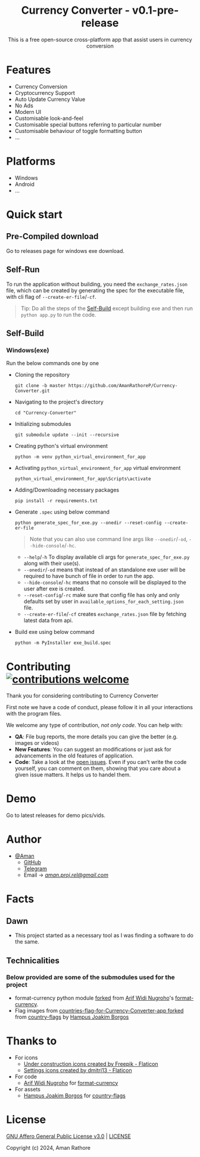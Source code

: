 <div align="center">
  <h1>Currency Converter - v0.1-pre-release</h1>
</div>

<p align="center">
  This is a free open-source cross-platform app that assist users in currency conversion
</p>


# Features

* Currency Conversion
* Cryptocurrency Support
* Auto Update Currency Value
* No Ads
* Modern UI
* Customisable look-and-feel
* Customisable special buttons referring to particular number
* Customisable behaviour of toggle formatting button
* ...

# Platforms

* Windows
* Android
* ...

# Quick start

## Pre-Compiled download

Go to releases page for windows exe download.

## Self-Run

To run the application without building, you need the `exchange_rates.json` file, which can be created by generating the spec for the executable file, with cli flag of `--create-er-file`/`-cf`.
> Tip: Do all the steps of the [Self-Build](#self-build) except building exe and then run `python app.py` to run the code.

## Self-Build

### Windows(exe)

Run the below commands one by one

* Cloning the repository
  ```
  git clone -b master https://github.com/AmanRathoreP/Currency-Converter.git
  ```
* Navigating to the project's directory
  ```
  cd "Currency-Converter"
  ```
* Initializing submodules
  ```
  git submodule update --init --recursive
  ```
* Creating python's virtual environment
  ```
  python -m venv python_virtual_environment_for_app
  ```
* Activating `python_virtual_environment_for_app` virtual environment
  ```
  python_virtual_environment_for_app\Scripts\activate
  ```
* Adding/Downloading necessary packages
  ```
  pip install -r requirements.txt
  ```
* Generate `.spec` using below command
  ```
  python generate_spec_for_exe.py --onedir --reset-config --create-er-file
  ```
  > Note that you can also use command line args like `--onedir`/`-od`, `--hide-console`/`-hc`.
    * `--help`/`-h` To display available cli args for `generate_spec_for_exe.py` along with their use(s).
    * `--onedir`/`-od` means that instead of an standalone exe user will be required to have bunch of file in order to run the app.
    * `--hide-console`/`-hc` means that no console will be displayed to the user after exe is created.
    * `--reset-config`/`-rc` make sure that config file has only and only defaults set by user in `available_options_for_each_setting.json` file.
    * `--create-er-file`/`-cf` creates `exchange_rates.json` file by fetching latest data from api.

* Build exe using below command
  ```
  python -m PyInstaller exe_build.spec
  ```

# Contributing [![contributions welcome](https://img.shields.io/badge/contributions-welcome-brightgreen.svg?style=flat)](issues.md)

Thank you for considering contributing to Currency Converter

First note we have a code of conduct, please follow it in all your interactions with the program files.

We welcome any type of contribution, _not only code_. You can help with:
- **QA**: File bug reports, the more details you can give the better (e.g. images or videos)
- **New Features**: You can suggest an modifications or just ask for advancements in the old features of application.
- **Code**: Take a look at the [open issues](issues.md). Even if you can't write the code yourself, you can comment on them, showing that you care about a given issue matters. It helps us to handel them.

# Demo

Go to latest releases for demo pics/vids.

# Author

- [@Aman](https://www.github.com/AmanRathoreP)
   - [GitHub](https://www.github.com/AmanRathoreP)
   - [Telegram](https://t.me/aman0864)
   - Email -> *aman.proj.rel@gmail.com*

# Facts

## Dawn

* This project started as a necessary tool as I was finding a software to do the same.

## Technicalities

### Below provided are some of the submodules used for the project

* format-currency python module [forked](https://github.com/AmanRathoreP/format-currency) from [Arif Widi Nugroho](https://github.com/arifwn)'s [format-currency](https://github.com/arifwn/format-currency).
* Flag images from [countries-flag-for-Currency-Converter-app forked](https://github.com/AmanRathoreP/countries-flag-for-Currency-Converter-app) from [country-flags](https://github.com/hampusborgos/country-flags) by [Hampus Joakim Borgos](https://github.com/hampusborgos)

# Thanks to

* For icons
  * <a href="https://www.flaticon.com/free-icons/under-construction" title="under construction icons">Under construction icons created by Freepik - Flaticon</a>
  * <a href="https://www.flaticon.com/free-icons/settings" title="settings icons">Settings icons created by dmitri13 - Flaticon</a>
* For code
  * [Arif Widi Nugroho](https://github.com/hampusborgos) for [format-currency](https://github.com/hampusborgos/country-flags)
* For assets
  * [Hampus Joakim Borgos](https://github.com/arifwn) for [country-flags](https://github.com/arifwn/format-currency)


# License

[GNU Affero General Public License v3.0](https://choosealicense.com/licenses/agpl-3.0/) | [LICENSE](LICENSE/)

Copyright (c) 2024, Aman Rathore
